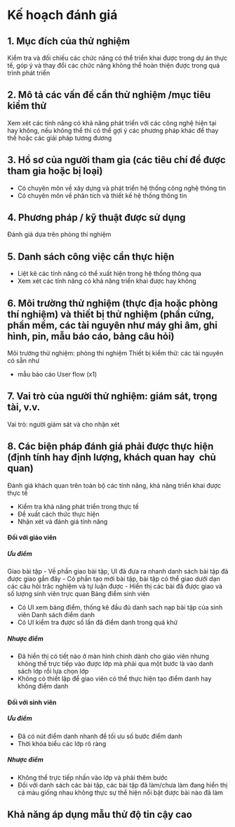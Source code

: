 # Kế hoạch đánh giá

## 1. Mục đích của thử nghiệm
Kiểm tra và đối chiếu các chức năng có thể triển khai được trong dự án thực tế, góp ý và thay đổi các chức năng không thể hoàn thiện được trong quá trình phát triển
## 2. Mô tả các vấn đề cần thử nghiệm /mục tiêu kiểm thử
Xem xét các tính năng có khả năng phát triển với các công nghệ hiện tại hay không, nếu không thể thì có thể gợi ý các phương pháp khác để thay thế hoặc các giải pháp tương đương

## 3. Hồ sơ của người tham gia (các tiêu chí để được tham gia hoặc bị loại)
- Có chuyên môn về xây dựng và phát triển hệ thống công nghệ thông tin
- Có chuyên môn về phân tích và thiết kế hệ thống thông tin

## 4. Phương pháp / kỹ thuật được sử dụng
Đánh giá dựa trên phòng thí nghiệm
## 5. Danh sách công việc cần thực hiện
- Liệt kê các tính năng có thể xuất hiện trong hệ thống thông qua
- Xem xét các tính năng có khả năng triển khai được hay không
## 6. Môi trường thử nghiệm (thực địa hoặc phòng thí nghiệm) và thiết bị thử nghiệm (phần cứng, phần mềm, các tài nguyên như máy ghi âm, ghi hình, pin, mẫu báo cáo, bảng câu hỏi)
Môi trường thử nghiệm: phòng thí nghiệm
Thiết bị kiểm thử: các tài nguyên có sẵn như 
- mẫu báo cáo User flow (x1)
## 7. Vai trò của người thử nghiệm: giám sát, trọng tài, v.v.
Vai trò: người giám sát và cho nhận xét
## 8. Các biện pháp đánh giá phải được thực hiện (định tính hay định lượng, khách quan hay  chủ quan)
Đánh giá khách quan trên toàn bộ các tính năng, khả năng triển khai được thực tế
- Kiểm tra khả năng phát triển trong thực tế
- Đề xuất cách thức thực hiện 
- Nhận xét và đánh giá tính năng

#### Đối với giáo viên
##### Ưu điểm
Giao bài tập
	- Về phần giao bài tập, UI đã đưa ra nhanh danh sách bài tập đã
	được giao gần đây
	- Có phần tạo mới bài tập, bài tập có thể giao dưới dạn các câu hỏi
	trăc nghiệm và tự luận được
	- Hiển thị các bài đã được giao và số lượng sinh viên trực quan
Bảng điểm sinh viên
- Có UI xem bảng điểm, thống kê đầu đủ danh sach nạp bài tập của
sinh viên
Danh sách điểm danh
- Có UI kiểm tra được số lần đã điểm danh trong quá khứ

##### Nhược điểm
- Đã hiển thị có tiết nào ở màn hình chinh dành cho giáo viên nhưng
không thể trực tiếp vào được lớp mà phải qua một bước là
vào danh sách lớp rồi lựa chọn lớp
- Không có thiết lập để giao viên có thể thực hiện tạo điểm danh
hay không điểm danh

#### Đối với sinh viên
##### Ưu điểm
- Đã có nút điểm danh nhanh để tối ưu số bước điểm danh
- Thời khóa biểu các lớp rõ ràng

##### Nhược điểm
- Không thể trực tiếp nhấn vào lớp và phải thêm bước
- Đối với danh sách các bài tập, các bài tập đã làm/chưa làm đang hiển thị cá màu giống nhau
không thực sự thể hiện nổi bật được bài nào đã làm
## Khả năng áp dụng mẫu thử độ tin cậy cao
